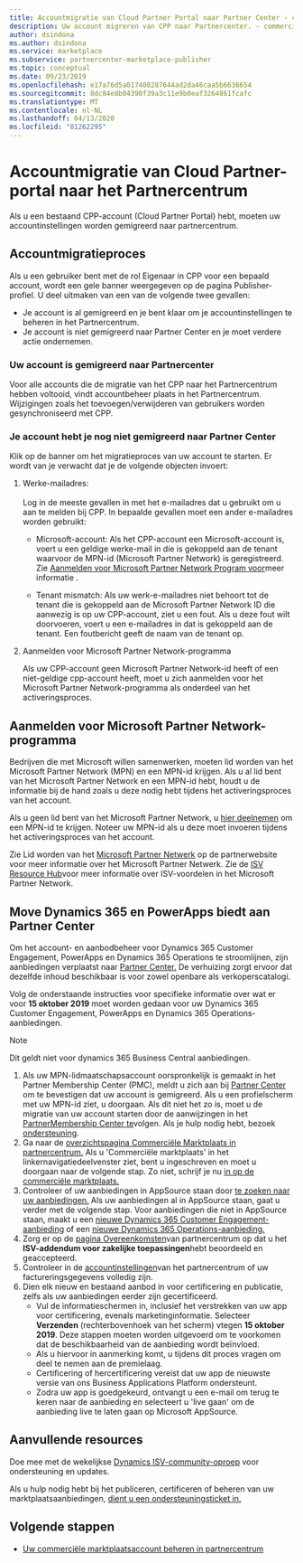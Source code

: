 ```yaml
---
title: Accountmigratie van Cloud Partner Portal naar Partner Center - commerciële marktplaats voor Azure
description: Uw account migreren van CPP naar Partnercenter. - commerciële marktplaats voor Azure
author: dsindona
ms.author: dsindona
ms.service: marketplace
ms.subservice: partnercenter-marketplace-publisher
ms.topic: conceptual
ms.date: 09/23/2019
ms.openlocfilehash: e17a76d5a017400287644ad2da46caa5b6636654
ms.sourcegitcommit: 8dc84e8b04390f39a3c11e9b0eaf3264861fcafc
ms.translationtype: MT
ms.contentlocale: nl-NL
ms.lasthandoff: 04/13/2020
ms.locfileid: "81262295"
---
```

# <a name="account-migration-from-cloud-partner-portal-to-partner-center"></a>Accountmigratie van Cloud Partner-portal naar het Partnercentrum

Als u een bestaand CPP-account (Cloud Partner Portal) hebt, moeten uw accountinstellingen worden gemigreerd naar partnercentrum.

## <a name="account-migration-process"></a>Accountmigratieproces

Als u een gebruiker bent met de rol Eigenaar in CPP voor een bepaald account, wordt een gele banner weergegeven op de pagina Publisher-profiel. U deel uitmaken van een van de volgende twee gevallen:

- Je account is al gemigreerd en je bent klaar om je accountinstellingen te beheren in het Partnercentrum.
- Je account is niet gemigreerd naar Partner Center en je moet verdere actie ondernemen.

### <a name="your-account-has-been-migrated-to-partner-center"></a>Uw account is gemigreerd naar Partnercenter

Voor alle accounts die de migratie van het CPP naar het Partnercentrum hebben voltooid, vindt accountbeheer plaats in het Partnercentrum. Wijzigingen zoals het toevoegen/verwijderen van gebruikers worden gesynchroniseerd met CPP.

### <a name="you-have-not-yet-migrated-your-account-to-partner-center"></a>Je account hebt je nog niet gemigreerd naar Partner Center

Klik op de banner om het migratieproces van uw account te starten. Er wordt van je verwacht dat je de volgende objecten invoert:

1. Werke-mailadres: <br> <br> Log in de meeste gevallen in met het e-mailadres dat u gebruikt om u aan te melden bij CPP. In bepaalde gevallen moet een ander e-mailadres worden gebruikt:

    * Microsoft-account: Als het CPP-account een Microsoft-account is, voert u een geldige werke-mail in die is gekoppeld aan de tenant waarvoor de MPN-id (Microsoft Partner Network) is geregistreerd. Zie [Aanmelden voor Microsoft Partner Network Program voor](#sign-up-for-microsoft-partner-network-program)meer informatie .

    * Tenant mismatch: Als uw werk-e-mailadres niet behoort tot de tenant die is gekoppeld aan de Microsoft Partner Network ID die aanwezig is op uw CPP-account, ziet u een fout. Als u deze fout wilt doorvoeren, voert u een e-mailadres in dat is gekoppeld aan de tenant. Een foutbericht geeft de naam van de tenant op.

2. Aanmelden voor Microsoft Partner Network-programma

    Als uw CPP-account geen Microsoft Partner Network-id heeft of een niet-geldige cpp-account heeft, moet u zich aanmelden voor het Microsoft Partner Network-programma als onderdeel van het activeringsproces.

## <a name="sign-up-for-microsoft-partner-network-program"></a>Aanmelden voor Microsoft Partner Network-programma

Bedrijven die met Microsoft willen samenwerken, moeten lid worden van het Microsoft Partner Network (MPN) en een MPN-id krijgen. Als u al lid bent van het Microsoft Partner Network en een MPN-id hebt, houdt u de informatie bij de hand zoals u deze nodig hebt tijdens het activeringsproces van het account.  

Als u geen lid bent van het Microsoft Partner Network, u [hier deelnemen](https://signup.microsoft.com/signup?sku=StoreForBusinessIW&origin=partnerdashboard&culture=en-us&ru=https://partner.microsoft.com/dashboard/account/v3/xpu/onboard?ru=/en-us/dashboard/account/v3/enrollment/companyprofile/basicpartnernetwork/new) om een MPN-id te krijgen. Noteer uw MPN-id als u deze moet invoeren tijdens het activeringsproces van het account.

Zie Lid worden van het [Microsoft Partner Netwerk](https://partner.microsoft.com/en-US/membership) op de partnerwebsite voor meer informatie over het Microsoft Partner Netwerk. Zie de [ISV Resource Hub](https://partner.microsoft.com/isv-resource-hub)voor meer informatie over ISV-voordelen in het Microsoft Partner Network.  

## <a name="move-dynamics-365-and-powerapps-offers-to-partner-center"></a>Move Dynamics 365 en PowerApps biedt aan Partner Center

Om het account- en aanbodbeheer voor Dynamics 365 Customer Engagement, PowerApps en Dynamics 365 Operations te stroomlijnen, zijn aanbiedingen verplaatst naar [Partner Center.](https://partner.microsoft.com/) De verhuizing zorgt ervoor dat dezelfde inhoud beschikbaar is voor zowel openbare als verkoperscatalogi.

Volg de onderstaande instructies voor specifieke informatie over wat er voor **15 oktober 2019** moet worden gedaan voor uw Dynamics 365 Customer Engagement, PowerApps en Dynamics 365 Operations-aanbiedingen.

> [!NOTE]
> Dit geldt niet voor dynamics 365 Business Central aanbiedingen.  

1. Als uw MPN-lidmaatschapsaccount oorspronkelijk is gemaakt in het Partner Membership Center (PMC), meldt u zich aan bij [Partner Center](https://partner.microsoft.com/pcv/accountsettings/connectedpartnerprofile) om te bevestigen dat uw account is gemigreerd. Als u een profielscherm met uw MPN-id ziet, u doorgaan. Als dit niet het zo is, moet u de migratie van uw account starten door de aanwijzingen in het [PartnerMembership Center te](https://partners.microsoft.com/partnerprogram/Welcome.aspx)volgen. Als je hulp nodig hebt, bezoek [ondersteuning](https://partner.microsoft.com/support?issueid=100-0077).
2. Ga naar de [overzichtspagina Commerciële Marktplaats in partnercentrum.](https://partner.microsoft.com/dashboard/commercial-marketplace/overview) Als u 'Commerciële marktplaats' in het linkernavigatiedeelvenster ziet, bent u ingeschreven en moet u doorgaan naar de volgende stap. Zo niet, schrijf je nu [in op de commerciële marktplaats.](https://partner.microsoft.com/dashboard/account/v3/enrollment/introduction/azureisv)
3. Controleer of uw aanbiedingen in AppSource staan door [te zoeken naar uw aanbiedingen.](https://appsource.microsoft.com/) Als uw aanbiedingen al in AppSource staan, gaat u verder met de volgende stap. Voor aanbiedingen die niet in AppSource staan, maakt u een [nieuwe Dynamics 365 Customer Engagement-aanbieding](create-new-customer-engagement-offer.md) of een [nieuwe Dynamics 365 Operations-aanbieding.](create-new-operations-offer.md)
4. Zorg er op de [pagina Overeenkomsten](https://partner.microsoft.com/dashboard/account/agreements)van partnercentrum op dat u het **ISV-addendum voor zakelijke toepassingen**hebt beoordeeld en geaccepteerd.
5. Controleer in de [accountinstellingen](https://partner.microsoft.com/dashboard/account/v3/accountsettings/billingprofile)van het partnercentrum of uw factureringsgegevens volledig zijn.
6. Dien elk nieuw en bestaand aanbod in voor certificering en publicatie, zelfs als uw aanbiedingen eerder zijn gecertificeerd.
    * Vul de informatieschermen in, inclusief het verstrekken van uw app voor certificering, evenals marketinginformatie. Selecteer **Verzenden** (rechterbovenhoek van het scherm) vtegen **15 oktober 2019**. Deze stappen moeten worden uitgevoerd om te voorkomen dat de beschikbaarheid van de aanbieding wordt beïnvloed.
    * Als u hiervoor in aanmerking komt, u tijdens dit proces vragen om deel te nemen aan de premielaag.
    * Certificering of hercertificering vereist dat uw app de nieuwste versie van ons Business Applications Platform ondersteunt.
    * Zodra uw app is goedgekeurd, ontvangt u een e-mail om terug te keren naar de aanbieding en selecteert u 'live gaan' om de aanbieding live te laten gaan op Microsoft AppSource.

## <a name="additional-resources"></a>Aanvullende resources

Doe mee met de wekelijkse [Dynamics ISV-community-oproep](https://aka.ms/DynamicsISV-CommunityCall) voor ondersteuning en updates.

Als u hulp nodig hebt bij het publiceren, certificeren of beheren van uw marktplaatsaanbiedingen, [dient u een ondersteuningsticket in.](https://aka.ms/MarketplacePublisherSupport)

## <a name="next-steps"></a>Volgende stappen

- [Uw commerciële marktplaatsaccount beheren in partnercentrum](./manage-account.md)
